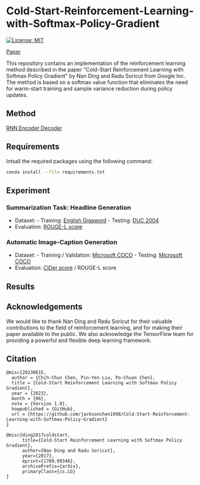 # Cold-Start-Reinforcement-Learning-with-Softmax-Policy-Gradient

[![License: MIT](https://img.shields.io/badge/License-MIT-yellow.svg)](https://opensource.org/licenses/MIT)

[Paper](https://arxiv.org/abs/1709.09346)

This repository contains an implementation of the reinforcement learning method described in the paper "Cold-Start Reinforcement Learning with Softmax Policy Gradient" by Nan Ding and Radu Soricut from Google Inc. The method is based on a softmax value function that eliminates the need for warm-start training and sample variance reduction during policy updates.

## Method

[RNN Encoder Decoder](https://github.com/threelittlemonkeys/rnn-encoder-decoder-pytorch)

## Requirements

Intsall the required packages using the following command:

```bash
conda install --file requirements.txt
```

## Experiment

### Summarization Task: Headline Generation

- Dataset:
      - Training: [English Gigaword](https://catalog.ldc.upenn.edu/LDC2003T05)
      - Testing: [DUC 2004](https://duc.nist.gov/duc2004/)
- Evaluation: [ROUGE-L score](https://arxiv.org/abs/1803.01937)

### Automatic Image-Caption Generation

- Dataset:
      - Training / Validation: [Microsoft COCO](https://cocodataset.org/#home)
      - Testing: [Microsoft COCO](https://cocodataset.org/#home)
- Evaluation: [CIDer score](https://arxiv.org/abs/1411.5726) / ROUGE-L score

## Results

## Acknowledgements

We would like to thank Nan Ding and Radu Soricut for their valuable contributions to the field of reinforcement learning, and for making their paper available to the public. We also acknowledge the TensorFlow team for providing a powerful and flexible deep learning framework.

## Citation

```
@misc{20230615,
  author = {Chih-Chun Chen, Pin-Yen Liu, Po-Chuan Chen},
  title = {Cold-Start Reinforcement Learning with Softmax Policy Gradient},
  year = {2023},
  month = {06},
  note = {Version 1.0},
  howpublished = {GitHub},
  url = {https://github.com/jacksonchen1998/Cold-Start-Reinforcement-Learning-with-Softmax-Policy-Gradient}
}
```

```
@misc{ding2017coldstart,
      title={Cold-Start Reinforcement Learning with Softmax Policy Gradient}, 
      author={Nan Ding and Radu Soricut},
      year={2017},
      eprint={1709.09346},
      archivePrefix={arXiv},
      primaryClass={cs.LG}
}
```
